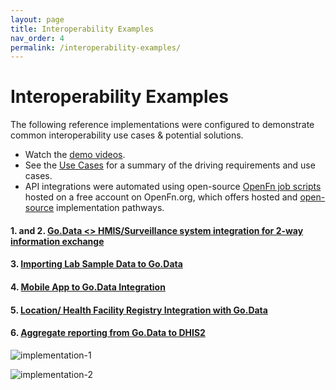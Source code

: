 ```yaml
---
layout: page
title: Interoperability Examples
nav_order: 4
permalink: /interoperability-examples/
---
```

# Interoperability Examples
The following reference implementations were configured to demonstrate common interoperability use cases & potential solutions.
- Watch the [demo videos](https://drive.google.com/drive/folders/1Rf9TXCXkn8_XnjH4FcRsIGqDZ-UkVvdC). 
- See the [Use Cases](../2c-integration-use-cases.md) for a summary of the driving requirements and use cases. 
- API integrations were automated using open-source [OpenFn job scripts](https://docs.openfn.org/documentation.html#jobs) hosted on a free account on OpenFn.org, which offers hosted and [open-source](https://openfn.github.io/microservice/readme.html) implementation pathways. 

#### 1. and 2. [Go.Data <> HMIS/Surveillance system integration for 2-way information exchange](3-1-godata--hmissurveillance-system.md)
#### 3. [Importing Lab Sample Data to Go.Data](3-3-importing-lab-sample-data-to-godata.md)
#### 4. [Mobile App to Go.Data Integration](3-4-godata--mobile-integration.md)
#### 5. [Location/ Health Facility Registry Integration with Go.Data](3-5-godata--facilitity-registry-integration.md)
#### 6. [Aggregate reporting from Go.Data to DHIS2](3-6-godata--dhis2-aggregate.md)

![implementation-1](../assets/godata-example1.png)

![implementation-2](../assets/godata-example2.png)
